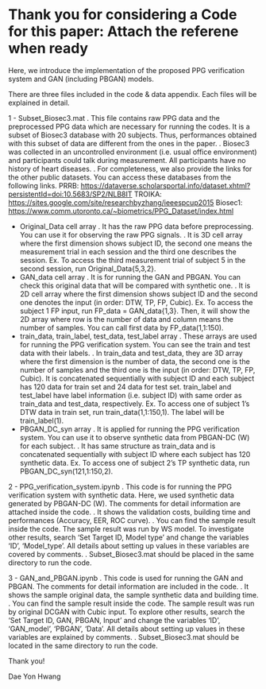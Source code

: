 # Thank you for considering a Code for this paper: Attach the referene when ready 

Here, we introduce the implementation of the proposed PPG verification system and GAN (including PBGAN) models. 

There are three files included in the code & data appendix. Each files will be explained in detail.


1 - Subset_Biosec3.mat
. This file contains raw PPG data and the preprocessed PPG data which are necessary for running the codes. It is a subset of Biosec3 database with 20 subjects. Thus, performances obtained with this subset of data are different from the ones in the paper.
. Biosec3 was collected in an uncontrolled environment (i.e. usual office environment) and participants could talk during measurement. All participants have no history of heart diseases. 
. For completeness, we also provide the links for the other public datasets. You can access these databases from the following links.
PRRB: https://dataverse.scholarsportal.info/dataset.xhtml?persistentId=doi:10.5683/SP2/NLB8IT
TROIKA: https://sites.google.com/site/researchbyzhang/ieeespcup2015
Biosec1: https://www.comm.utoronto.ca/~biometrics/PPG_Dataset/index.html

- Original_Data cell array
. It has the raw PPG data before preprocessing. You can use it for observing the raw PPG signals.
. It is 3D cell array where the first dimension shows subject ID, the second one means the measurement trial in each session and the third one describes the session. 
Ex. To access the third measurement trial of subject 5 in the second session, run Original_Data{5,3,2}. 
- GAN_data cell array
. It is for running the GAN and PBGAN. You can check this original data that will be compared with synthetic one.
. It is 2D cell array where the first dimension shows subject ID and the second one denotes the input (in order: DTW, TP, FP, Cubic).
Ex. To access the subject 1 FP input, run FP_data = GAN_data{1,3}. Then, it will show the 2D array where row is the number of data and column means the number of samples. You can call first data by FP_data(1,1:150).
- train_data, train_label, test_data, test_label array
. These arrays are used for running the PPG verification system. You can see the train and test data with their labels. 
. In train_data and test_data, they are 3D array where the first dimension is the number of data, the second one is the number of samples and the third one is the input (in order: DTW, TP, FP, Cubic). It is concatenated sequentially with subject ID and each subject has 120 data for train set and 24 data for test set. train_label and test_label have label information (i.e. subject ID) with same order as train_data and test_data, respectively. 
Ex. To access one of subject 1’s DTW data in train set, run train_data(1,1:150,1). The label will be train_label(1).
- PBGAN_DC_syn array
. It is applied for running the PPG verification system. You can use it to observe synthetic data from PBGAN-DC (W) for each subject. 
. It has same structure as train_data and is concatenated sequentially with subject ID where each subject has 120 synthetic data. 
Ex. To access one of subject 2’s TP synthetic data, run PBGAN_DC_syn(121,1:150,2).


2 - PPG_verification_system.ipynb
. This code is for running the PPG verification system with synthetic data. Here, we used synthetic data generated by PBGAN-DC (W). The comments for detail information are attached inside the code. 
. It shows the validation costs, building time and performances (Accuracy, EER, ROC curve). 
. You can find the sample result inside the code. The sample result was run by WS model. To investigate other results, search ‘Set Target ID, Model type’ and change the variables ‘ID’, ‘Model_type’. All details about setting up values in these variables are covered by comments.
. Subset_Biosec3.mat should be placed in the same directory to run the code. 


3 - GAN_and_PBGAN.ipynb
. This code is used for running the GAN and PBGAN. The comments for detail information are included in the code.
. It shows the sample original data, the sample synthetic data and building time.
. You can find the sample result inside the code. The sample result was run by original DCGAN with Cubic input. To explore other results, search the ‘Set Target ID, GAN, PBGAN, Input’ and change the variables ‘ID’, ‘GAN_model’, ‘PBGAN’, ‘Data’. All details about setting up values in these variables are explained by comments.
. Subset_Biosec3.mat should be located in the same directory to run the code.


Thank you!

Dae Yon Hwang
